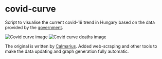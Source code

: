 # covid-curve
Script to visualise the current covid-19 trend in Hungary based on the data provided by the [government](https://koronavirus.gov.hu/hirek).

![Covid curve image](https://i.imgur.com/b4xu3Rt.png)
![Covid curve deaths image](https://i.imgur.com/TBuAkxa.png)

The original is written by [Calmarius](https://github.com/Calmarius). Added web-scraping and other tools to make the data updating and graph generation fully automatic.
